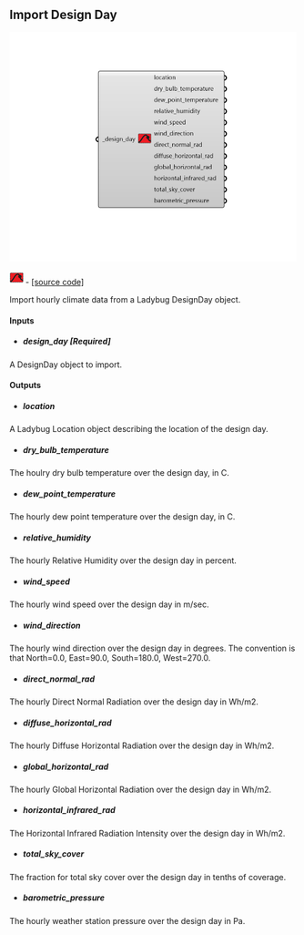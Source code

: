 ## Import Design Day

![](../../images/components/Import_Design_Day.png)

![](../../images/icons/Import_Design_Day.png) - [[source code]](https://github.com/ladybug-tools/ladybug-grasshopper/blob/master/ladybug_grasshopper/src//LB%20Import%20Design%20Day.py)


Import hourly climate data from a Ladybug DesignDay object. 



#### Inputs
* ##### design_day [Required]
A DesignDay object to import. 

#### Outputs
* ##### location
A Ladybug Location object describing the location of the design day. 
* ##### dry_bulb_temperature
The houlry dry bulb temperature over the design day, in C. 
* ##### dew_point_temperature
The hourly dew point temperature over the design day, in C. 
* ##### relative_humidity
The hourly Relative Humidity over the design day in percent. 
* ##### wind_speed
The hourly wind speed over the design day in m/sec. 
* ##### wind_direction
The hourly wind direction over the design day in degrees. The convention is that North=0.0, East=90.0, South=180.0, West=270.0. 
* ##### direct_normal_rad
The hourly Direct Normal Radiation over the design day in Wh/m2. 
* ##### diffuse_horizontal_rad
The hourly Diffuse Horizontal Radiation over the design day in Wh/m2. 
* ##### global_horizontal_rad
The hourly Global Horizontal Radiation over the design day in Wh/m2. 
* ##### horizontal_infrared_rad
The Horizontal Infrared Radiation Intensity over the design day in Wh/m2. 
* ##### total_sky_cover
The fraction for total sky cover over the design day in tenths of coverage. 
* ##### barometric_pressure
The hourly weather station pressure over the design day in Pa. 